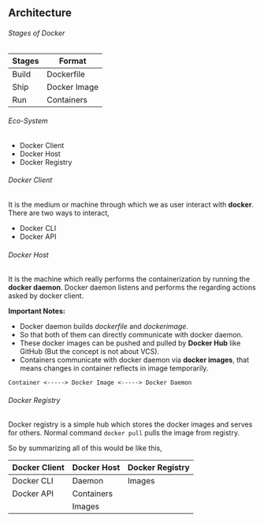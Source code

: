 ## Architecture

###### Stages of Docker

|Stages|Format|
|-----|------|
|Build| Dockerfile|
|Ship | Docker Image|
|Run  | Containers|

###### Eco-System

- Docker Client
- Docker Host
- Docker Registry

###### Docker Client

It is the medium or machine through which we as user interact with **docker**.
There are two ways to interact,

- Docker CLI
- Docker API 

###### Docker Host

It is the machine which really performs the containerization by running the **docker daemon**.
Docker daemon listens and performs the regarding actions asked by docker client.

**Important Notes:**

- Docker daemon builds *dockerfile* and *dockerimage*.
- So that both of them can directly communicate with docker daemon.
- These docker images can be pushed and pulled by **Docker Hub** like GitHub (But the concept is not about VCS).
- Containers communicate with docker daemon via **docker images**, that means changes in container reflects in image temporarily.

```commandline
Container <-----> Docker Image <-----> Docker Daemon
```

###### Docker Registry

Docker registry is a simple hub which stores the docker images and serves for others. Normal command `docker pull` pulls the
image from registry.


So by summarizing all of this would be like this,

| Docker Client| Docker Host | Docker Registry|
|--------------|-------------|----------------|
|Docker CLI|Daemon|Images|
|Docker API|Containers||
||Images||